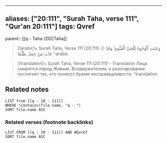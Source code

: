 
---
aliases: ["20:111", "Surah Taha, verse 111", "Qur'an 20:111"]
tags: Qvref
---

parent:: [[q - Taha (20)|Taha]]

> [!arabic]+ Surah Taha, Verse 111 (20:111)
> <span class="quran-arabic">۞ وَعَنَتِ ٱلْوُجُوهُ لِلْحَىِّ ٱلْقَيُّومِ ۖ وَقَدْ خَابَ مَنْ حَمَلَ ظُلْمًا</span>
^arabic

> [!translation]+ Surah Taha, Verse 111 (20:111) - Translation
> Лица смирятся перед Живым, Вседержителем, и разочарование постигнет тех, кто понесет бремя несправедливости.
^translation



## Related notes
```dataview
LIST from [[q - 20 - 111]]
WHERE !contains(file.name, "q - ")
SORT file.name ASC
```

### Related verses (footnote backlinks)
```dataview
LIST FROM [[q - 20 - 111]] AND #Qvref
SORT file.name ASC
```

